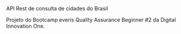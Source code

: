 API Rest de consulta de cidades do Brasil

Projeto do Bootcamp everis Quality Assurance Beginner #2 da Digital Innovation One.
